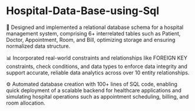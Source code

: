 # Hospital-Data-Base-using-Sql
🏥 Designed and implemented a relational database schema for a hospital management system, comprising 6+ interrelated tables such as Patient, Doctor, Appointment, Room, and Bill, optimizing storage and ensuring normalized data structure.

📊 Incorporated real-world constraints and relationships like FOREIGN KEY constraints, check conditions, and data types to enforce data integrity and support accurate, reliable data analytics across over 10 entity relationships.

⚙️ Automated database creation with 100+ lines of SQL code, enabling quick deployment of a scalable backend for healthcare applications and simulating hospital operations such as appointment scheduling, billing, and room allocation.

